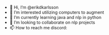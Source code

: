 - 👋 Hi, I’m @erikdkarlsson
- 👀 I’m interested utilizing computers to augment 
- 🌱 I’m currently learning java and nlp in python
- 💞️ I’m looking to collaborate on nlp projects
- 📫 How to reach me discord: 

<!---
erikdkarlsson/erikdkarlsson is a ✨ special ✨ repository because its `README.md` (this file) appears on your GitHub profile.
You can click the Preview link to take a look at your changes.
--->
